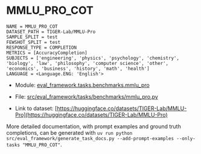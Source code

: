# MMLU_PRO_COT

````
NAME = MMLU_PRO_COT
DATASET_PATH = TIGER-Lab/MMLU-Pro
SAMPLE_SPLIT = test
FEWSHOT_SPLIT = test
RESPONSE_TYPE = COMPLETION
METRICS = [AccuracyCompletion]
SUBJECTS = ['engineering', 'physics', 'psychology', 'chemistry', 'biology', 'law', 'philosophy', 'computer science', 'other', 'economics', 'business', 'history', 'math', 'health']
LANGUAGE = <Language.ENG: 'English'>
````

- Module: [eval_framework.tasks.benchmarks.mmlu_pro](eval_framework.tasks.benchmarks.mmlu_pro)

- File: [src/eval_framework/tasks/benchmarks/mmlu_pro.py](../../src/eval_framework/tasks/benchmarks/mmlu_pro.py)

- Link to dataset: [https://huggingface.co/datasets/TIGER-Lab/MMLU-Pro](https://huggingface.co/datasets/TIGER-Lab/MMLU-Pro)

More detailed documentation, with prompt examples and ground truth completions, can be generated with `uv run python src/eval_framework/generate_task_docs.py --add-prompt-examples --only-tasks "MMLU_PRO_COT"`.
